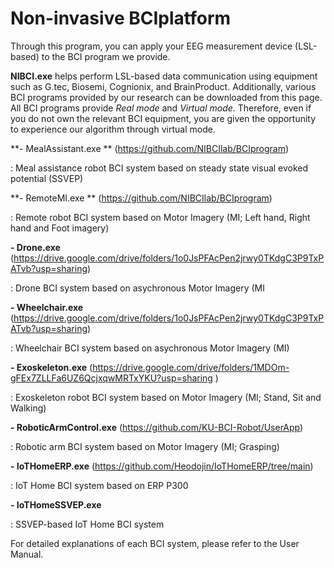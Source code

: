 # Non-invasive BCIplatform

Through this program, you can apply your EEG measurement device (LSL-based) to the BCI program we provide.

**NIBCI.exe** helps perform LSL-based data communication using equipment such as G.tec, Biosemi, Cognionix, and BrainProduct. 
Additionally, various BCI programs provided by our research can be downloaded from this page. 
All BCI programs provide _Real mode_ and _Virtual mode_. 
Therefore, even if you do not own the relevant BCI equipment, you are given the opportunity to experience our algorithm through virtual mode.

**- MealAssistant.exe ** (https://github.com/NIBCIlab/BCIprogram)
  
   : Meal assistance robot BCI system based on steady state visual evoked potential (SSVEP)

**- RemoteMI.exe ** (https://github.com/NIBCIlab/BCIprogram)
  
   : Remote robot BCI system based on Motor Imagery (MI; Left hand, Right hand and Foot imagery)
    
**- Drone.exe** (https://drive.google.com/drive/folders/1o0JsPFAcPen2jrwy0TKdgC3P9TxPATvb?usp=sharing)
  
   : Drone BCI system based on asychronous Motor Imagery (MI
    
**- Wheelchair.exe** (https://drive.google.com/drive/folders/1o0JsPFAcPen2jrwy0TKdgC3P9TxPATvb?usp=sharing)
  
  : Wheelchair BCI system based on asychronous Motor Imagery (MI)
    
**- Exoskeleton.exe** (https://drive.google.com/drive/folders/1MDOm-gFEx7ZLLFa6UZ6QcjxqwMRTxYKU?usp=sharing )
  
  : Exoskeleton robot BCI system based on Motor Imagery (MI; Stand, Sit and Walking)
    
**- RoboticArmControl.exe** (https://github.com/KU-BCI-Robot/UserApp)
  
  : Robotic arm BCI system based on Motor Imagery (MI; Grasping)

**- IoTHomeERP.exe** (https://github.com/Heodojin/IoTHomeERP/tree/main)
  
  : IoT Home BCI system based on ERP P300

**- IoTHomeSSVEP.exe**
  
  : SSVEP-based IoT Home BCI system



For detailed explanations of each BCI system, please refer to the User Manual.
